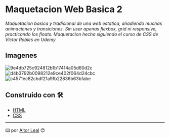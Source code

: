 # Maquetacion Web Basica 2

_Maquetacion basica y tradicional de una web estatica, añadiendo muchas animaciones y transiciones. Sin usar apenas flexbox, grid ni responsive, practicando los floats. Maquetacion hecha siguiendo el curso de CSS de Victor Robles en Udemy_

## Imagenes
![9e4db725c924812b1b17414a05d60d2c](https://user-images.githubusercontent.com/95700435/163820482-f5f10c3b-cfaf-435c-af20-5c7d1b655560.png)
![d4b3792b0098212e9ce402f064d24cbc](https://user-images.githubusercontent.com/95700435/163820489-af5618ac-38a6-463b-97f6-1d9b64b3698b.png)
![c4571ec82cbdf21a9fb22836b63bfabe](https://user-images.githubusercontent.com/95700435/163820495-4f47ca55-bc9e-4b7e-ab11-edcc14bd8076.png)




## Construido con 🛠️

* [HTML](https://developer.mozilla.org/es/docs/Web/HTML) 
* [CSS](https://developer.mozilla.org/es/docs/Web/CSS) 

---
⌨️ por [Aitor Leal](https://github.com/AitorLeal8) 😊
